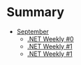 # Summary

+ [September](2016_September/README.md)
    + [.NET Weekly #0](2016_September/number-0.md)
    + [.NET Weekly #1](2016_September/number-1.md)
    + [.NET Weekly #1](2016_September/number-2.md)